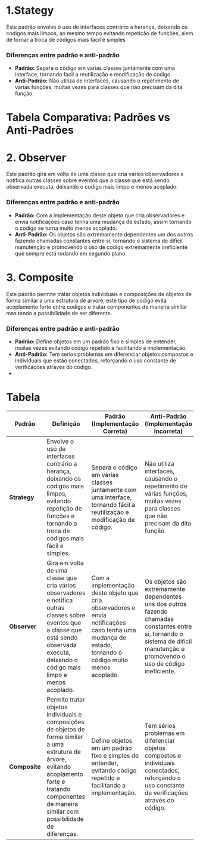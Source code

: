 # 1.Stategy
Este padrão envolve o uso de interfaces contrário a herança, deixando os codigos mais limpos, ao mesmo tempo evitando repetição de funções, alem de tornar a troca de codigos mais facil e simples
### Diferenças entre padrão e anti-padrão
- **Padrão:** Separa o código em varias classes juntamente com uma interface, tornando facil a reutilização e modificação de codigo.
- **Anti-Padrão:** Não utiliza de interfaces, causando o repetimento de varias funções, muitas vezes para classes que não precisam da dita função.
# Tabela Comparativa: Padrões vs Anti-Padrões

# 2. Observer
Este padrão gira em volta de uma classe que cria varios observadores e notifica outras classes sobre eventos que a classe que está sendo observada executa, deixando o codigo mais limpo e menos acoplado.
### Diferenças entre padrão e anti-padrão
- **Padrão:** Com a implementação deste objeto que cria observadores e envia notificações caso tenha uma mudança de estado, assim tornando o codigo se turna muito menos acoplado.
- **Anti-Padrão:** Os objetos são extremamente dependentes um dos outros fazendo chamadas constantes entre si, tornando o sistema de dificil manutenção e promovendo o uso de codigo extremamente ineficiente que sempre está rodando em segundo plano.

# 3. Composite
Este padrão permite tratar objetos individuais e composições de objetos de forma similar a uma estrutura de arvore, este tipo de codigo evita acoplamento forte entre codigos e tratar componentes de maneira similar mas tendo a possibilidade de ser diferente.
### Diferenças entre padrão e anti-padrão
- **Padrão:** Define objetos em um padrão fixo e simples de entender, muitas vezes evitando codigo repetido e facilitando a implementação.
- **Anti-Padrão:** Tem serios problemas em diferenciar objetos compostos e individuais que estão conectados, reforçando o uso constante de verificações atraves do codigo.
- 
# Tabela
| **Padrão** | **Definição** | **Padrão (Implementação Correta)** | **Anti-Padrão (Implementação Incorreta)** |
|------------|---------------|-----------------------------------|------------------------------------------|
| **Strategy** | Envolve o uso de interfaces contrário a herança, deixando os códigos mais limpos, evitando repetição de funções e tornando a troca de códigos mais fácil e simples. | Separa o código em várias classes juntamente com uma interface, tornando fácil a reutilização e modificação de código. | Não utiliza interfaces, causando o repetimento de várias funções, muitas vezes para classes que não precisam da dita função. |
| **Observer** | Gira em volta de uma classe que cria vários observadores e notifica outras classes sobre eventos que a classe que está sendo observada executa, deixando o código mais limpo e menos acoplado. | Com a implementação deste objeto que cria observadores e envia notificações caso tenha uma mudança de estado, tornando o código muito menos acoplado. | Os objetos são extremamente dependentes uns dos outros fazendo chamadas constantes entre si, tornando o sistema de difícil manutenção e promovendo o uso de código ineficiente. |
| **Composite** | Permite tratar objetos individuais e composições de objetos de forma similar a uma estrutura de árvore, evitando acoplamento forte e tratando componentes de maneira similar com possibilidade de diferenças. | Define objetos em um padrão fixo e simples de entender, evitando código repetido e facilitando a implementação. | Tem sérios problemas em diferenciar objetos compostos e individuais conectados, reforçando o uso constante de verificações através do código. |
